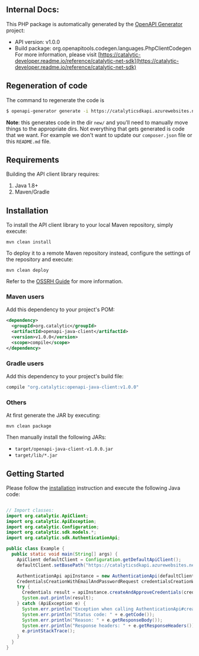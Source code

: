 ## Internal Docs:

This PHP package is automatically generated by the [OpenAPI Generator](https://openapi-generator.tech) project:

- API version: v1.0.0
- Build package: org.openapitools.codegen.languages.PhpClientCodegen
For more information, please visit [https://catalytic-developer.readme.io/reference/catalytic-net-sdk](https://catalytic-developer.readme.io/reference/catalytic-net-sdk)


## Regeneration of code
The command to regenerate the code is

```sh
$ openapi-generator generate -i https://catalyticsdkapi.azurewebsites.net/swagger/v1/swagger.json -g java -o new --additional-properties=apiPackage=org.catalytic.sdk.api,modelPackage=org.catalytic.sdk.model,dateLibrary=java8,groupId=org.catalytic,invokerPackage=org.catalytic.sdk,java8=true,hideGenerationTimestamp=true --skip-validate-spec
```

**Note**: this generates code in the dir `new/` and you'll need to manually move things to the appropriate dirs. Not everything that gets generated is code that we want. For example we don't want to update our `composer.json` file or this `README.md` file.

## Requirements

Building the API client library requires:
1. Java 1.8+
2. Maven/Gradle

## Installation

To install the API client library to your local Maven repository, simply execute:

```shell
mvn clean install
```

To deploy it to a remote Maven repository instead, configure the settings of the repository and execute:

```shell
mvn clean deploy
```

Refer to the [OSSRH Guide](http://central.sonatype.org/pages/ossrh-guide.html) for more information.

### Maven users

Add this dependency to your project's POM:

```xml
<dependency>
  <groupId>org.catalytic</groupId>
  <artifactId>openapi-java-client</artifactId>
  <version>v1.0.0</version>
  <scope>compile</scope>
</dependency>
```

### Gradle users

Add this dependency to your project's build file:

```groovy
compile "org.catalytic:openapi-java-client:v1.0.0"
```

### Others

At first generate the JAR by executing:

```shell
mvn clean package
```

Then manually install the following JARs:

* `target/openapi-java-client-v1.0.0.jar`
* `target/lib/*.jar`

## Getting Started

Please follow the [installation](#installation) instruction and execute the following Java code:

```java

// Import classes:
import org.catalytic.ApiClient;
import org.catalytic.ApiException;
import org.catalytic.Configuration;
import org.catalytic.sdk.models.*;
import org.catalytic.sdk.AuthenticationApi;

public class Example {
  public static void main(String[] args) {
    ApiClient defaultClient = Configuration.getDefaultApiClient();
    defaultClient.setBasePath("https://catalyticsdkapi.azurewebsites.net");

    AuthenticationApi apiInstance = new AuthenticationApi(defaultClient);
    CredentialsCreationWithEmailAndPasswordRequest credentialsCreationWithEmailAndPasswordRequest = new CredentialsCreationWithEmailAndPasswordRequest(); // CredentialsCreationWithEmailAndPasswordRequest | Params required to create and approve new Credentials
    try {
      Credentials result = apiInstance.createAndApproveCredentials(credentialsCreationWithEmailAndPasswordRequest);
      System.out.println(result);
    } catch (ApiException e) {
      System.err.println("Exception when calling AuthenticationApi#createAndApproveCredentials");
      System.err.println("Status code: " + e.getCode());
      System.err.println("Reason: " + e.getResponseBody());
      System.err.println("Response headers: " + e.getResponseHeaders());
      e.printStackTrace();
    }
  }
}

```

